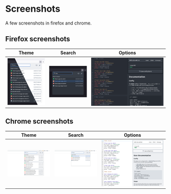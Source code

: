 # Screenshots

A few screenshots in firefox and chrome.

## Firefox screenshots

| Theme | Search | Options |
| --- | --- | --- |
| [![](./img/popup-dark-light.png)](img/popup-dark-light.png) | [![](./img/popup-search.png)](img/popup-search.png) | [![](./img/options.png)](img/options.png) |

## Chrome screenshots

| Theme | Search | Options |
| --- | --- | --- |
| [![](./img/popup-chrome.png)](img/popup-chrome.png) | [![](./img/popup-chrome-search.png)](img/popup-chrome-search.png) | [![](./img/options-chrome.png)](img/options-chrome.png) |
